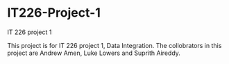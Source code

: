 # IT226-Project-1
IT 226 project 1 

This project is for IT 226 project 1, Data Integration. The collobrators in this project are Andrew Amen, Luke Lowers and Suprith Aireddy.
